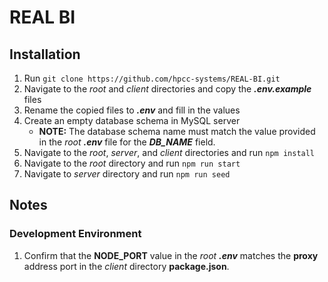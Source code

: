 # REAL BI

## Installation

1. Run `git clone https://github.com/hpcc-systems/REAL-BI.git`
2. Navigate to the _root_ and _client_ directories and copy the **_.env.example_** files
3. Rename the copied files to **_.env_** and fill in the values
4. Create an empty database schema in MySQL server
   - **NOTE:** The database schema name must match the value provided in the _root_ **_.env_** file for the **_DB_NAME_** field.
5. Navigate to the _root_, _server_, and _client_ directories and run `npm install`
6. Navigate to the _root_ directory and run `npm run start`
7. Navigate to _server_ directory and run `npm run seed`

## Notes

### Development Environment

1. Confirm that the **NODE_PORT** value in the _root_ **_.env_** matches the **proxy** address port in the _client_ directory **package.json**.
